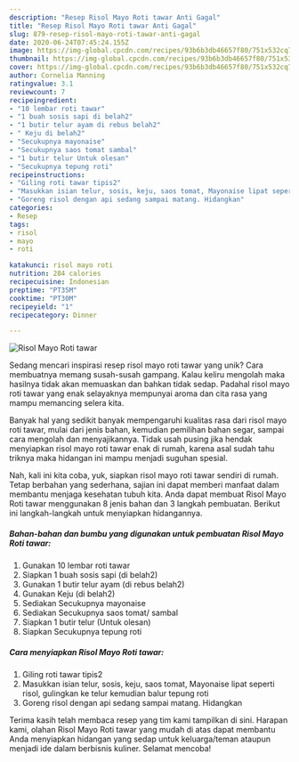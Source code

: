 ```yaml
---
description: "Resep Risol Mayo Roti tawar Anti Gagal"
title: "Resep Risol Mayo Roti tawar Anti Gagal"
slug: 879-resep-risol-mayo-roti-tawar-anti-gagal
date: 2020-06-24T07:45:24.155Z
image: https://img-global.cpcdn.com/recipes/93b6b3db46657f80/751x532cq70/risol-mayo-roti-tawar-foto-resep-utama.jpg
thumbnail: https://img-global.cpcdn.com/recipes/93b6b3db46657f80/751x532cq70/risol-mayo-roti-tawar-foto-resep-utama.jpg
cover: https://img-global.cpcdn.com/recipes/93b6b3db46657f80/751x532cq70/risol-mayo-roti-tawar-foto-resep-utama.jpg
author: Cornelia Manning
ratingvalue: 3.1
reviewcount: 7
recipeingredient:
- "10 lembar roti tawar"
- "1 buah sosis sapi di belah2"
- "1 butir telur ayam di rebus belah2"
- " Keju di belah2"
- "Secukupnya mayonaise"
- "Secukupnya saos tomat sambal"
- "1 butir telur Untuk olesan"
- "Secukupnya tepung roti"
recipeinstructions:
- "Giling roti tawar tipis2"
- "Masukkan isian telur, sosis, keju, saos tomat, Mayonaise lipat seperti risol, gulingkan ke telur kemudian balur tepung roti"
- "Goreng risol dengan api sedang sampai matang. Hidangkan"
categories:
- Resep
tags:
- risol
- mayo
- roti

katakunci: risol mayo roti 
nutrition: 284 calories
recipecuisine: Indonesian
preptime: "PT35M"
cooktime: "PT30M"
recipeyield: "1"
recipecategory: Dinner

---
```



![Risol Mayo Roti tawar](https://img-global.cpcdn.com/recipes/93b6b3db46657f80/751x532cq70/risol-mayo-roti-tawar-foto-resep-utama.jpg)

Sedang mencari inspirasi resep risol mayo roti tawar yang unik? Cara membuatnya memang susah-susah gampang. Kalau keliru mengolah maka hasilnya tidak akan memuaskan dan bahkan tidak sedap. Padahal risol mayo roti tawar yang enak selayaknya mempunyai aroma dan cita rasa yang mampu memancing selera kita.

Banyak hal yang sedikit banyak mempengaruhi kualitas rasa dari risol mayo roti tawar, mulai dari jenis bahan, kemudian pemilihan bahan segar, sampai cara mengolah dan menyajikannya. Tidak usah pusing jika hendak menyiapkan risol mayo roti tawar enak di rumah, karena asal sudah tahu triknya maka hidangan ini mampu menjadi suguhan spesial.




Nah, kali ini kita coba, yuk, siapkan risol mayo roti tawar sendiri di rumah. Tetap berbahan yang sederhana, sajian ini dapat memberi manfaat dalam membantu menjaga kesehatan tubuh kita. Anda dapat membuat Risol Mayo Roti tawar menggunakan 8 jenis bahan dan 3 langkah pembuatan. Berikut ini langkah-langkah untuk menyiapkan hidangannya.

<!--inarticleads1-->

##### Bahan-bahan dan bumbu yang digunakan untuk pembuatan Risol Mayo Roti tawar:

1. Gunakan 10 lembar roti tawar
1. Siapkan 1 buah sosis sapi (di belah2)
1. Gunakan 1 butir telur ayam (di rebus belah2)
1. Gunakan  Keju (di belah2)
1. Sediakan Secukupnya mayonaise
1. Sediakan Secukupnya saos tomat/ sambal
1. Siapkan 1 butir telur (Untuk olesan)
1. Siapkan Secukupnya tepung roti




<!--inarticleads2-->

##### Cara menyiapkan Risol Mayo Roti tawar:

1. Giling roti tawar tipis2
1. Masukkan isian telur, sosis, keju, saos tomat, Mayonaise lipat seperti risol, gulingkan ke telur kemudian balur tepung roti
1. Goreng risol dengan api sedang sampai matang. Hidangkan




Terima kasih telah membaca resep yang tim kami tampilkan di sini. Harapan kami, olahan Risol Mayo Roti tawar yang mudah di atas dapat membantu Anda menyiapkan hidangan yang sedap untuk keluarga/teman ataupun menjadi ide dalam berbisnis kuliner. Selamat mencoba!
